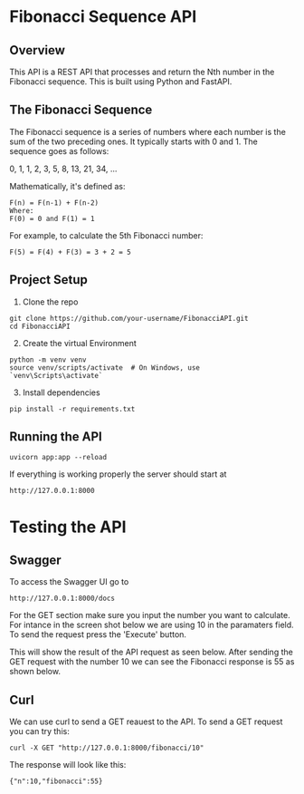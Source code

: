 # Fibonacci Sequence API

## Overview
This API is a REST API that processes and return the Nth number in the Fibonacci sequence. This is built using Python and FastAPI.

## The Fibonacci Sequence
The Fibonacci sequence is a series of numbers where each number is the sum of the two preceding ones. It typically starts with 0 and 1. The sequence goes as follows:

0, 1, 1, 2, 3, 5, 8, 13, 21, 34, ...

Mathematically, it's defined as:
```
F(n) = F(n-1) + F(n-2)
Where:
F(0) = 0 and F(1) = 1
```

For example, to calculate the 5th Fibonacci number:
```
F(5) = F(4) + F(3) = 3 + 2 = 5
```

## Project Setup
1. Clone the repo
```
git clone https://github.com/your-username/FibonacciAPI.git
cd FibonacciAPI
```

2. Create the virtual Environment
```
python -m venv venv
source venv/scripts/activate  # On Windows, use `venv\Scripts\activate`
```

3. Install dependencies
```
pip install -r requirements.txt
```

## Running the API
```
uvicorn app:app --reload
```
If everything is working properly the server should start at 
```
http://127.0.0.1:8000
```

# Testing the API
## Swagger
To access the Swagger UI go to
```
http://127.0.0.1:8000/docs
```
For the GET section make sure you input the number you want to calculate. For intance in the screen shot below we are using 10 in the paramaters field. To send the request press the 'Execute' button.

This will show the result of the API request as seen below. After sending the GET request with the number 10 we can see the Fibonacci response is 55 as shown below.


## Curl
We can use curl to send a GET reauest to the API. To send a GET request you can try this:
```
curl -X GET "http://127.0.0.1:8000/fibonacci/10"
```

The response will look like this:
```
{"n":10,"fibonacci":55}
```